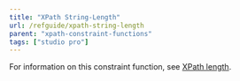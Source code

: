 ```yaml
---
title: "XPath String-Length"
url: /refguide/xpath-string-length
parent: "xpath-constraint-functions"
tags: ["studio pro"]
---
```



For information on this constraint function, see [XPath length](xpath-length).
